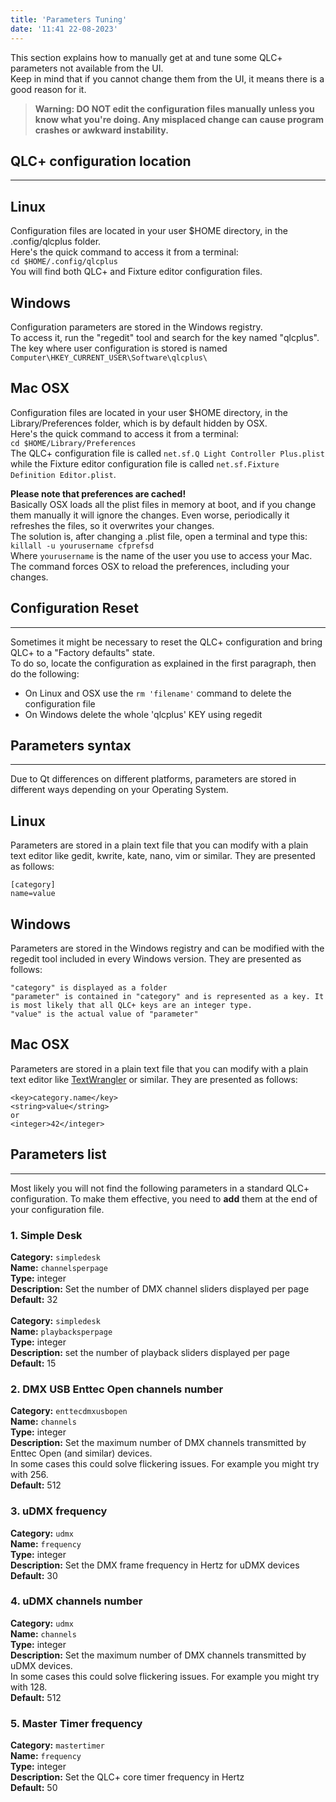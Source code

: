 ```yaml
---
title: 'Parameters Tuning'
date: '11:41 22-08-2023'
---
```


This section explains how to manually get at and tune some QLC+ parameters not available from the UI.  
Keep in mind that if you cannot change them from the UI, it means there is a good reason for it.

> **Warning: DO NOT edit the configuration files manually unless you know what you're doing. Any misplaced change can cause program crashes or awkward instability.**


## QLC+ configuration location
<hr>

Linux
-----

Configuration files are located in your user $HOME directory, in the .config/qlcplus folder.  
Here's the quick command to access it from a terminal:  
`cd $HOME/.config/qlcplus`  
You will find both QLC+ and Fixture editor configuration files.

Windows
-------

Configuration parameters are stored in the Windows registry.  
To access it, run the "regedit" tool and search for the key named "qlcplus".  
The key where user configuration is stored is named
`Computer\HKEY_CURRENT_USER\Software\qlcplus\`

Mac OSX
-------

Configuration files are located in your user $HOME directory, in the Library/Preferences folder, which is by default hidden by OSX.  
Here's the quick command to access it from a terminal:  
`cd $HOME/Library/Preferences`  
The QLC+ configuration file is called `net.sf.Q Light Controller Plus.plist` while the Fixture editor configuration file is called `net.sf.Fixture Definition Editor.plist`.  
  
**Please note that preferences are cached!**  
Basically OSX loads all the plist files in memory at boot, and if you change them manually it will ignore the changes. Even worse, periodically it refreshes the files, so it overwrites your changes.  
The solution is, after changing a .plist file, open a terminal and type this:  
`killall -u yourusername cfprefsd`  
Where `yourusername` is the name of the user you use to access your Mac. The command forces OSX to reload the preferences, including your changes.

## Configuration Reset
<hr>

Sometimes it might be necessary to reset the QLC+ configuration and bring QLC+ to a "Factory defaults" state.  
To do so, locate the configuration as explained in the first paragraph, then do the following:

* On Linux and OSX use the `rm 'filename'` command to delete the configuration file
* On Windows delete the whole 'qlcplus' KEY using regedit

## Parameters syntax
<hr>

Due to Qt differences on different platforms, parameters are stored in different ways depending on your Operating System.

Linux
-----

Parameters are stored in a plain text file that you can modify with a plain text editor like gedit, kwrite, kate, nano, vim or similar. They are presented as follows:

    [category]
    name=value

Windows
-------

Parameters are stored in the Windows registry and can be modified with the regedit tool included in every Windows version. They are presented as follows:

    "category" is displayed as a folder
    "parameter" is contained in "category" and is represented as a key. It is most likely that all QLC+ keys are an integer type.
    "value" is the actual value of "parameter"

Mac OSX
-------

Parameters are stored in a plain text file that you can modify with a plain text editor like [TextWrangler](https://www.barebones.com/products/textwrangler/) or similar. They are presented as follows:

    <key>category.name</key>
    <string>value</string>
    or
    <integer>42</integer>

## Parameters list
<hr>

Most likely you will not find the following parameters in a standard QLC+ configuration. To make them effective, you need to **add** them at the end of your configuration file.

### 1. Simple Desk

**Category:** `simpledesk`<br>
**Name:** `channelsperpage`<br>
**Type:** integer<br>
**Description:** Set the number of DMX channel sliders displayed per page<br>
**Default:** 32<br>
<br>
**Category:** `simpledesk`<br>
**Name:** `playbacksperpage`<br>
**Type:** integer<br>
**Description:** set the number of playback sliders displayed per page<br>
**Default:** 15<br>

### 2. DMX USB Enttec Open channels number

**Category:** `enttecdmxusbopen`<br>
**Name:** `channels`<br>
**Type:** integer<br>
**Description:** Set the maximum number of DMX channels transmitted by Enttec Open (and similar) devices.<br>
In some cases this could solve flickering issues. For example you might try with 256.<br>
**Default:** 512<br>

### 3. uDMX frequency

**Category:** `udmx`<br>
**Name:** `frequency`<br>
**Type:** integer<br>
**Description:** Set the DMX frame frequency in Hertz for uDMX devices<br>
**Default:** 30<br>

### 4. uDMX channels number

**Category:** `udmx`<br>
**Name:** `channels`<br>
**Type:** integer<br>
**Description:** Set the maximum number of DMX channels transmitted by uDMX devices.<br>
In some cases this could solve flickering issues. For example you might try with 128.<br>
**Default:** 512<br>

### 5. Master Timer frequency

**Category:** `mastertimer`<br>
**Name:** `frequency`<br>
**Type:** integer<br>
**Description:** Set the QLC+ core timer frequency in Hertz<br>
**Default:** 50<br>
